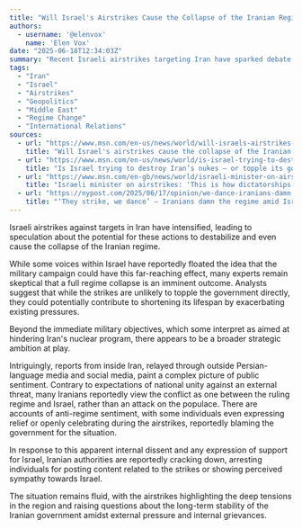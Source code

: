 ```yaml
---
title: "Will Israel's Airstrikes Cause the Collapse of the Iranian Regime?"
authors:
  - username: '@elenvox'
    name: 'Elen Vox'
date: "2025-06-18T12:34:03Z"
summary: "Recent Israeli airstrikes targeting Iran have sparked debate about their potential impact on the Iranian regime. While some Israeli figures suggest the strikes could lead to the government's collapse, experts believe this is unlikely in the short term. However, reports indicate growing dissent and anti-regime sentiment among some Iranians amidst the conflict."
tags:
  - "Iran"
  - "Israel"
  - "Airstrikes"
  - "Geopolitics"
  - "Middle East"
  - "Regime Change"
  - "International Relations"
sources:
  - url: "https://www.msn.com/en-us/news/world/will-israels-airstrikes-cause-the-collapse-of-the-iranian-regime/ar-AA1GWvz3"
    title: "Will Israel's airstrikes cause the collapse of the Iranian regime?"
  - url: "https://www.msn.com/en-us/news/world/is-israel-trying-to-destroy-iran-s-nukes-or-topple-its-government/ar-AA1GUkZO"
    title: "Is Israel trying to destroy Iran’s nukes — or topple its government?"
  - url: "https://www.msn.com/en-gb/news/world/israeli-minister-on-airstrikes-this-is-how-dictatorships-collapse/ar-AA1GWt7t"
    title: "Israeli minister on airstrikes: 'This is how dictatorships collapse'"
  - url: "https://nypost.com/2025/06/17/opinion/we-dance-iranians-damn-the-regime-amid-israeli-strikes/"
    title: "‘They strike, we dance’ — Iranians damn the regime amid Israeli barrage"
---
```


Israeli airstrikes against targets in Iran have intensified, leading to speculation about the potential for these actions to destabilize and even cause the collapse of the Iranian regime.

While some voices within Israel have reportedly floated the idea that the military campaign could have this far-reaching effect, many experts remain skeptical that a full regime collapse is an imminent outcome. Analysts suggest that while the strikes are unlikely to topple the government directly, they could potentially contribute to shortening its lifespan by exacerbating existing pressures.

Beyond the immediate military objectives, which some interpret as aimed at hindering Iran's nuclear program, there appears to be a broader strategic ambition at play.

Intriguingly, reports from inside Iran, relayed through outside Persian-language media and social media, paint a complex picture of public sentiment. Contrary to expectations of national unity against an external threat, many Iranians reportedly view the conflict as one between the ruling regime and Israel, rather than an attack on the populace. There are accounts of anti-regime sentiment, with some individuals even expressing relief or openly celebrating during the airstrikes, reportedly blaming the government for the situation.

In response to this apparent internal dissent and any expression of support for Israel, Iranian authorities are reportedly cracking down, arresting individuals for posting content related to the strikes or showing perceived sympathy towards Israel.

The situation remains fluid, with the airstrikes highlighting the deep tensions in the region and raising questions about the long-term stability of the Iranian government amidst external pressure and internal grievances.

